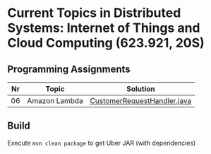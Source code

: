 # Current Topics in Distributed Systems: Internet of Things and Cloud Computing (623.921, 20S)

## Programming Assignments

|Nr|Topic|Solution|
|---|---|---|
|06|Amazon Lambda|[CustomerRequestHandler.java](./src/main/java/seminar/CustomerRequestHandler.java)|

## Build

Execute `mvn clean package` to get Uber JAR (with dependencies)

